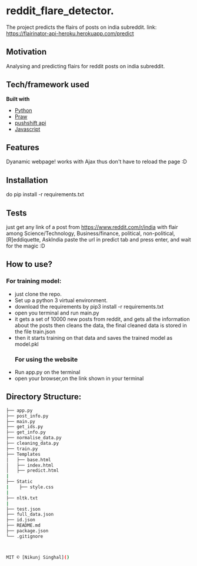 # reddit_flare_detector.

The project predicts the flairs of posts on india subreddit.
link: https://flairinator-api-heroku.herokuapp.com/predict

## Motivation
Analysing and predicting flairs for reddit posts on india subreddit.

## Tech/framework used

<b>Built with</b>
- [Python](https://electron.atom.io)
- [Praw]()
- [pushshift api]()
- [Javascript]()

## Features
Dyanamic webpage! works with Ajax thus don't have to reload the page :D


## Installation
do pip install -r requirements.txt

## Tests
just get any link of a post from https://www.reddit.com/r/india
with flair among Science/Technology, Business/finance, political, non-political, [R]eddiquette, AskIndia 
paste the url in predict tab and press enter, and wait for the magic :D

## How to use?
  ### For training model:
- just clone the repo.
- Set up a python 3 virtual environment.
- download the requirements by pip3 install -r requirements.txt
- open you terminal and run main.py
- it gets a set of 10000 new posts from reddit, and gets all the information about the posts then cleans the       data, the final cleaned data is stored in the file train.json
- then it starts training on that data and saves the trained model as model.pkl
  ### For using the website
 - Run app.py on the terminal
 - open your browser,on the link shown in your terminal

## Directory Structure:
```bash
├── app.py
├── post_info.py
├── main.py
├── get_ids.py
├── get_info.py
├── normalise_data.py
├── cleaning_data.py
├── train.py
├── Templates
│   ├── base.html
│   ├── index.html
│   ├── predict.html
|   
├── Static 
|    ├── style.css
|
├── nltk.txt
|   
├── test.json
├── full_data.json
├── id.json
├── README.md
├── package.json
└── .gitignore



MIT © [Nikunj Singhal]()
